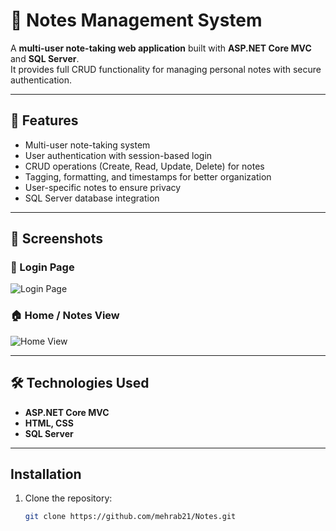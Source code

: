 # 📝 Notes Management System

A **multi-user note-taking web application** built with **ASP.NET Core MVC** and **SQL Server**.  
It provides full CRUD functionality for managing personal notes with secure authentication.

---

## 🚀 Features
- Multi-user note-taking system
- User authentication with session-based login
- CRUD operations (Create, Read, Update, Delete) for notes
- Tagging, formatting, and timestamps for better organization
- User-specific notes to ensure privacy
- SQL Server database integration

---

## 📸 Screenshots

### 🔑 Login Page
![Login Page](assets/noteloginpage.jpg)

### 🏠 Home / Notes View
![Home View](assets/noteview.jpg)

---

## 🛠️ Technologies Used
- **ASP.NET Core MVC**
- **HTML, CSS**
- **SQL Server**

---
## Installation

1. Clone the repository:
   ```bash
   git clone https://github.com/mehrab21/Notes.git
